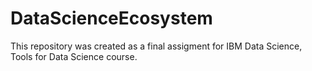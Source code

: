 # DataScienceEcosystem
This repository was created as a final assigment for IBM Data Science, Tools for Data Science course. 
